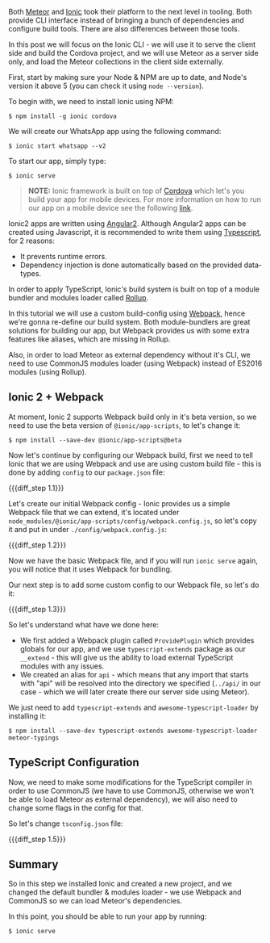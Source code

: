 Both [Meteor](https://meteor.com) and [Ionic](http://ionicframework.com) took their platform to the next level in tooling.
Both provide CLI interface instead of bringing a bunch of dependencies and configure build tools.
There are also differences between those tools. 

In this post we will focus on the Ionic CLI - we will use it to serve the client side and build the Cordova project, and we will use 
Meteor as a server side only, and load the Meteor collections in the client side externally. 

First, start by making sure your Node & NPM are up to date, and Node's version it above 5 (you can check it using `node --version`).

To begin with, we need to install Ionic using NPM:

    $ npm install -g ionic cordova

We will create our WhatsApp app using the following command:

    $ ionic start whatsapp --v2

To start our app, simply type:

    $ ionic serve

> **NOTE:** Ionic framework is built on top of [Cordova](http://cordova.apache.org) which let's you build your app for mobile devices. For more information on how to run our app on a mobile device see the following [link](http://ionicframework.com/docs/v2/getting-started/installation/).

Ionic2 apps are written using [Angular2](https://angular.io). Although Angular2 apps can be created using Javascript, it is recommended to write them using [Typescript](http://typescriptlang.org), for 2 reasons:

- It prevents runtime errors.
- Dependency injection is done automatically based on the provided data-types.

In order to apply TypeScript, Ionic's build system is built on top of a module bundler and modules loader called [Rollup](http://rollupjs.org/). 

In this tutorial we will use a custom build-config using [Webpack](http://webpack.github.io), hence we're gonna re-define our build system. Both module-bundlers are great solutions for building our app, but Webpack provides us with some extra features like aliases, which are missing in Rollup.

Also, in order to load Meteor as external dependency without it's CLI, we need to use CommonJS modules loader (using Webpack) instead of ES2016 modules (using Rollup).
 
## Ionic 2 + Webpack 
 
At moment, Ionic 2 supports Webpack build only in it's beta version, so we need to use the beta version of `@ionic/app-scripts`, to let's change it:
 
    $ npm install --save-dev @ionic/app-scripts@beta
 
Now let's continue by configuring our Webpack build, first we need to tell Ionic that we are using Webpack and use are using custom build file - this is done by adding `config` to our `package.json` file:

{{{diff_step 1.1}}}

Let's create our initial Webpack config - Ionic provides us a simple Webpack file that we can extend, it's located under `node_modules/@ionic/app-scripts/config/webpack.config.js`, so let's copy it and put in under `./config/webpack.config.js`:

{{{diff_step 1.2}}}

Now we have the basic Webpack file, and if you will run `ionic serve` again, you will notice that it uses Webpack for bundling.

Our next step is to add some custom config to our Webpack file, so let's do it:

{{{diff_step 1.3}}}

So let's understand what have we done here:

- We first added a Webpack plugin called `ProvidePlugin` which provides globals for our app, and we use `typescript-extends` package as our `__extend` - this will give us the ability to load external TypeScript modules with any issues.
- We created an alias for `api` - which means that any import that starts with "api" will be resolved into the directory we specified (`../api/` in our case - which we will later create there our server side using Meteor).

We just need to add `typescript-extends` and `awesome-typescript-loader` by installing it:

    $ npm install --save-dev typescript-extends awesome-typescript-loader meteor-typings

## TypeScript Configuration

Now, we need to make some modifications for the TypeScript compiler in order to use CommonJS (we have to use CommonJS, otherwise we won't be able to load Meteor as external dependency), we will also need to change some flags in the config for that.

So let's change `tsconfig.json` file:

{{{diff_step 1.5}}}

## Summary

So in this step we installed Ionic and created a new project, and we changed the default bundler & modules loader - we use Webpack and CommonJS so we can load Meteor's dependencies.

In this point, you should be able to run your app by running: 

    $ ionic serve    

